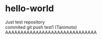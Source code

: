 # hello-world
Just test repository<br>
commited
git push test1 (Tanimoto)
AAAAAAAAAAAAAAAAAAAAAAAAAAAAAA
